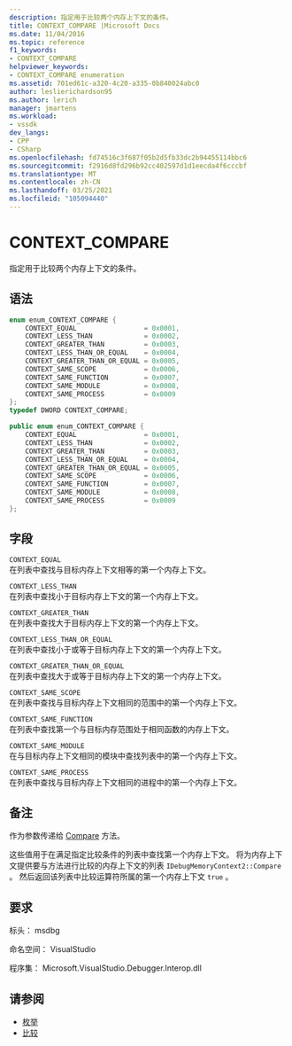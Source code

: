 ```yaml
---
description: 指定用于比较两个内存上下文的条件。
title: CONTEXT_COMPARE |Microsoft Docs
ms.date: 11/04/2016
ms.topic: reference
f1_keywords:
- CONTEXT_COMPARE
helpviewer_keywords:
- CONTEXT_COMPARE enumeration
ms.assetid: 701ed61c-a320-4c20-a335-0b840024abc0
author: leslierichardson95
ms.author: lerich
manager: jmartens
ms.workload:
- vssdk
dev_langs:
- CPP
- CSharp
ms.openlocfilehash: fd74516c3f687f05b2d5fb33dc2b94455114bbc6
ms.sourcegitcommit: f2916d8fd296b92cc402597d1d1eecda4f6cccbf
ms.translationtype: MT
ms.contentlocale: zh-CN
ms.lasthandoff: 03/25/2021
ms.locfileid: "105094440"
---
```

# <a name="context_compare"></a>CONTEXT_COMPARE
指定用于比较两个内存上下文的条件。

## <a name="syntax"></a>语法

```cpp
enum enum_CONTEXT_COMPARE {
    CONTEXT_EQUAL                 = 0x0001,
    CONTEXT_LESS_THAN             = 0x0002,
    CONTEXT_GREATER_THAN          = 0x0003,
    CONTEXT_LESS_THAN_OR_EQUAL    = 0x0004,
    CONTEXT_GREATER_THAN_OR_EQUAL = 0x0005,
    CONTEXT_SAME_SCOPE            = 0x0006,
    CONTEXT_SAME_FUNCTION         = 0x0007,
    CONTEXT_SAME_MODULE           = 0x0008,
    CONTEXT_SAME_PROCESS          = 0x0009
};
typedef DWORD CONTEXT_COMPARE;
```

```csharp
public enum enum_CONTEXT_COMPARE {
    CONTEXT_EQUAL                 = 0x0001,
    CONTEXT_LESS_THAN             = 0x0002,
    CONTEXT_GREATER_THAN          = 0x0003,
    CONTEXT_LESS_THAN_OR_EQUAL    = 0x0004,
    CONTEXT_GREATER_THAN_OR_EQUAL = 0x0005,
    CONTEXT_SAME_SCOPE            = 0x0006,
    CONTEXT_SAME_FUNCTION         = 0x0007,
    CONTEXT_SAME_MODULE           = 0x0008,
    CONTEXT_SAME_PROCESS          = 0x0009
};
```

## <a name="fields"></a>字段
`CONTEXT_EQUAL`\
在列表中查找与目标内存上下文相等的第一个内存上下文。

`CONTEXT_LESS_THAN`\
在列表中查找小于目标内存上下文的第一个内存上下文。

`CONTEXT_GREATER_THAN`\
在列表中查找大于目标内存上下文的第一个内存上下文。

`CONTEXT_LESS_THAN_OR_EQUAL`\
在列表中查找小于或等于目标内存上下文的第一个内存上下文。

`CONTEXT_GREATER_THAN_OR_EQUAL`\
在列表中查找大于或等于目标内存上下文的第一个内存上下文。

`CONTEXT_SAME_SCOPE`\
在列表中查找与目标内存上下文相同的范围中的第一个内存上下文。

`CONTEXT_SAME_FUNCTION`\
在列表中查找第一个与目标内存范围处于相同函数的内存上下文。

`CONTEXT_SAME_MODULE`\
在与目标内存上下文相同的模块中查找列表中的第一个内存上下文。

`CONTEXT_SAME_PROCESS`\
在列表中查找与目标内存上下文相同的进程中的第一个内存上下文。

## <a name="remarks"></a>备注
作为参数传递给 [Compare](../../../extensibility/debugger/reference/idebugmemorycontext2-compare.md) 方法。

这些值用于在满足指定比较条件的列表中查找第一个内存上下文。 将为内存上下文提供要与方法进行比较的内存上下文的列表 `IDebugMemoryContext2::Compare` 。 然后返回该列表中比较运算符所属的第一个内存上下文 `true` 。

## <a name="requirements"></a>要求
标头： msdbg

命名空间： VisualStudio

程序集： Microsoft.VisualStudio.Debugger.Interop.dll

## <a name="see-also"></a>请参阅
- [枚举](../../../extensibility/debugger/reference/enumerations-visual-studio-debugging.md)
- [比较](../../../extensibility/debugger/reference/idebugmemorycontext2-compare.md)
